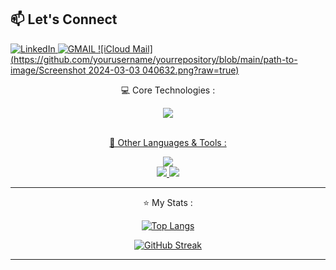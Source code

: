 ## 📫 Let's Connect
<a href="https://www.linkedin.com/in/omidzasadi/">![LinkedIn](https://img.shields.io/badge/linkedin-%230077B5.svg?style=for-the-badge&logo=linkedin&logoColor=white) </a> <a href="mailto:omiddzedd@gmail.com">![GMAIL](https://img.shields.io/badge/Gmail-D14836?style=for-the-badge&logo=gmail&logoColor=white) </a> [![iCloud Mail](https://github.com/yourusername/yourrepository/blob/main/path-to-image/Screenshot 2024-03-03 040632.png?raw=true)](mailto:omidzedd@icloud.com)


<div align="center">
 	
💻 Core Technologies :

<p align="center">
<a href="https://skillicons.dev">
<img src="https://skillicons.dev/icons?i=postgres,express,react,nodejs"/><br><br>

🔧 Other Languages & Tools :

<img src="https://skillicons.dev/icons?i=html,css,tailwind,js,ts&perline=50"/><br>
<img src="https://skillicons.dev/icons?i=nextjs,vite,figma,git,github,bash,powershell,npm,postman&perline=50"/>
<img src="https://skillicons.dev/icons?i=vercel,firebase,aws,vscode,docker,jest,cs,java,androidstudio,ps,pr,xd&perline=50"/>
</a>
   </div>

 

---

<div align="center">
  
⭐ My Stats :

[![Top Langs](https://github-readme-stats.vercel.app/api/top-langs/?username=omidzed&layout=compact&theme=vision-friendly-dark)](https://github.com/joseph-w-valdez/github-readme-stats)

[![GitHub Streak](https://streak-stats.demolab.com?user=omidzed&theme=chartreuse-dark&date_format=n%2Fj%5B%2FY%5D)](https://git.io/streak-stats)

</div>


<!--
**omidzed/omidzed** is a ✨ _special_ ✨ repository because its `README.md` (this file) appears on your GitHub profile.
Here are some ideas to get you started:
- 🔭 I’m currently working on ...
- 🌱 I’m currently learning ...
- 👯 I’m looking to collaborate on ...
- 🤔 I’m looking for help with ...
- 💬 Ask me about ...
- 😄 Pronouns: ...
- ⚡ Fun fact: ...
 <img src="https://komarev.com/ghpvc/?username=omidzed&style=flat-square&color=blue" alt=""/>
-->


---
